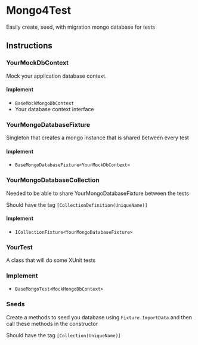 # Mongo4Test

Easily create, seed, with migration mongo database for tests

## Instructions

### YourMockDbContext

Mock your application database context.

#### Implement

- `BaseMockMongoDbContext`
- Your database context interface

### YourMongoDatabaseFixture

Singleton that creates a mongo instance that is shared between every test

#### Implement

- `BaseMongoDatabaseFixture<YourMockDbContext>`

### YourMongoDatabaseCollection

Needed to be able to share YourMongoDatabaseFixture between the tests

Should have the tag `[CollectionDefinition(UniqueName)]`

#### Implement

- `ICollectionFixture<YourMongoDatabaseFixture>`

### YourTest

A class that will do some XUnit tests

### Implement

- `BaseMongoTest<MockMongoDbContext>`

### Seeds

Create a methods to seed you database using `Fixture.ImportData`
and then call these methods in the constructor

Should have the tag `[Collection(UniqueName)]`


